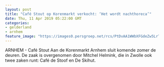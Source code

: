 ```yaml
---
layout: post
title: "Café Stout op Korenmarkt verkocht: ‘Het wordt nachthoreca’"
date: Thu, 11 Apr 2019 05:22:00 GMT
categories: 
- gelderland 
- arnhem 
feature_image: "https://images0.persgroep.net/rcs/PtDvAA1WWbXFGdeZw5LrTeTKiyQ/diocontent/145246929/_fitwidth/400/?appId=21791a8992982cd8da851550a453bd7f&quality=0.7"
---
```


ARNHEM - Café Stout Aan de Korenmarkt Arnhem sluit komende zomer de deuren. De zaak is overgenomen door Mitchel Helmink, die in Zwolle ook twee zaken runt: Café de Stoof en De Skihut.
